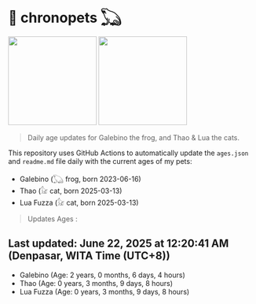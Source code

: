 # 🐾 chronopets 𓆏
<img src="https://github.com/user-attachments/assets/802b3632-7c4b-4232-a3a0-8b1d8fa6f04d" widht=180 height=180 >
<img src="https://github.com/user-attachments/assets/16687005-7ebb-4607-be57-0c8e528fed06" widht=180 height=180 >

> Daily age updates for Galebino the frog, and Thao & Lua the cats.

This repository uses GitHub Actions to automatically update the `ages.json` and `readme.md` file daily with the current ages of my pets: <br>
- Galebino (𓆏 frog, born 2023-06-16)
- Thao (𓃠 cat, born 2025-03-13)
- Lua Fuzza (𓃠 cat, born 2025-03-13)

> Updates Ages :

## Last updated: June 22, 2025 at 12:20:41 AM (Denpasar, WITA Time (UTC+8))

- Galebino (Age: 2 years, 0 months, 6 days, 4 hours)
- Thao (Age: 0 years, 3 months, 9 days, 8 hours)
- Lua Fuzza (Age: 0 years, 3 months, 9 days, 8 hours)

